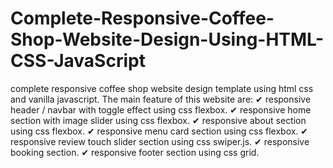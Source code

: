 # Complete-Responsive-Coffee-Shop-Website-Design-Using-HTML-CSS-JavaScript
complete responsive coffee shop website design template using html css and vanilla javascript.  The main feature of this website are: ✔ responsive header / navbar with toggle effect using css flexbox. ✔ responsive home section with image slider using css flexbox. ✔ responsive about section using css flexbox. ✔ responsive menu card section using css flexbox. ✔ responsive review touch slider section using css swiper.js. ✔ responsive booking section. ✔ responsive footer section using css grid.
